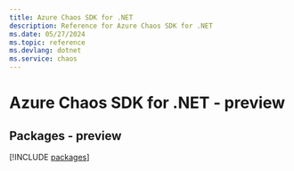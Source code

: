 ```yaml
---
title: Azure Chaos SDK for .NET
description: Reference for Azure Chaos SDK for .NET
ms.date: 05/27/2024
ms.topic: reference
ms.devlang: dotnet
ms.service: chaos
---
```

# Azure Chaos SDK for .NET - preview
## Packages - preview
[!INCLUDE [packages](chaos-index.md)]